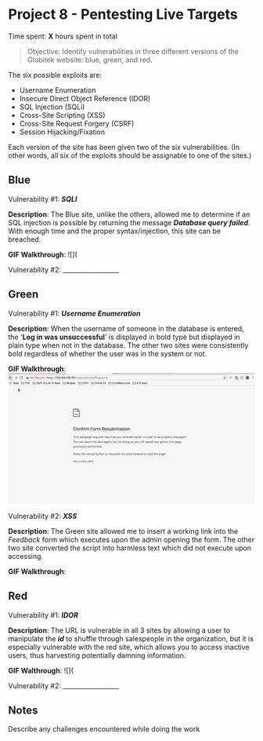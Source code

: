 # Project 8 - Pentesting Live Targets

Time spent: **X** hours spent in total

> Objective: Identify vulnerabilities in three different versions of the Globitek website: blue, green, and red.

The six possible exploits are:
* Username Enumeration
* Insecure Direct Object Reference (IDOR)
* SQL Injection (SQLi)
* Cross-Site Scripting (XSS)
* Cross-Site Request Forgery (CSRF)
* Session Hijacking/Fixation

Each version of the site has been given two of the six vulnerabilities. (In other words, all six of the exploits should be assignable to one of the sites.)

## Blue

Vulnerability #1: **_SQLI_**

**Description**: The Blue site, unlike the others, allowed me to determine if an SQL injection is possible by returning the message **_Database query failed_**. With enough time and the proper syntax/injection, this site can be breached.

**GIF Walkthrough**:
![](

Vulnerability #2: __________________


## Green

Vulnerability #1: **_Username Enumeration_**

**Description**: When the username of someone in the database is entered, the '**Log in was unsuccessful**' is displayed in bold type but displayed in plain type when not in the database. The other two sites were consistently bold regardless of whether the user was in the system or not.

**GIF Walkthrough**:
![](https://github.com/neltoms/cybersecurity/blob/master/Week_8/GIF/username_enum.gif)

Vulnerability #2: **_XSS_**

**Description**: The Green site allowed me to insert a working link into the _Feedback_ form which executes upon the admin opening the form. The other two site converted the script into harmless text which did not execute upon accessing.

**GIF Walkthrough**:
![]()


## Red

Vulnerability #1: **_IDOR_**

**Description**: The URL is vulnerable in all 3 sites by allowing a user to manipulate the **_id_** to shuffle through salespeople in the organization, but it is especially vulnerable with the red site, which allows you to access inactive users, thus harvesting potentially damning information.

**GIF Walthrough**:
![](

Vulnerability #2: __________________


## Notes

Describe any challenges encountered while doing the work

